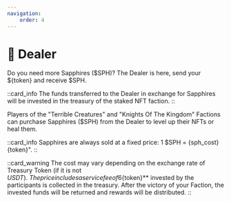 ```yaml
---
navigation:
    order: 4
---
```


# 🔮 Dealer

<p>Do you need more Sapphires ($SPH)? The Dealer is here, send your ${token} and receive $SPH.</p>

::card_info
The funds transferred to the Dealer in exchange for Sapphires will be invested in the treasury of the 
staked NFT faction.
::

<div>

Players of the "Terrible Creatures" and "Knights Of The Kingdom" Factions can purchase 
Sapphires ($SPH) from the Dealer to level up their NFTs or heal them.
</div>

::card_info
Sapphires are always sold at a fixed price: 1 $SPH = {sph_cost} {token}".
::

::card_warning
The cost may vary depending on the exchange rate of Treasury Token (if it is not $USDT).\
The price includes a service fee of 6%. After the commission is deducted, the **${token}** 
invested by the participants is collected in the treasury. After the victory of your 
Faction, the invested funds will be returned and rewards will be distributed.
::